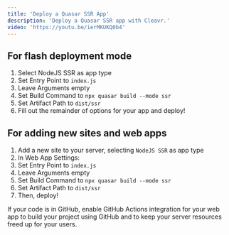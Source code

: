 ```yaml
---
title: 'Deploy a Quasar SSR App'
description: 'Deploy a Quasar SSR app with Cleavr.'
video: 'https://youtu.be/ierMKUKQ0b4'
---
```


<you-tube video="ierMKUKQ0b4"></you-tube>

## For flash deployment mode
1. Select NodeJS SSR as app type
2. Set Entry Point to `index.js`
3. Leave Arguments empty
4. Set Build Command to `npx quasar build --mode ssr`
5. Set Artifact Path to `dist/ssr`
6. Fill out the remainder of options for your app and deploy!

## For adding new sites and web apps
1. Add a new site to your server, selecting `NodeJS SSR` as app type
2. In Web App Settings:
3. Set Entry Point to `index.js`
4. Leave Arguments empty
5. Set Build Command to `npx quasar build --mode ssr`
6. Set Artifact Path to `dist/ssr`
7. Then, deploy!

If your code is in GitHub, enable GitHub Actions integration for your web app to build your project using GitHub and to 
keep your server resources freed up for your users.
